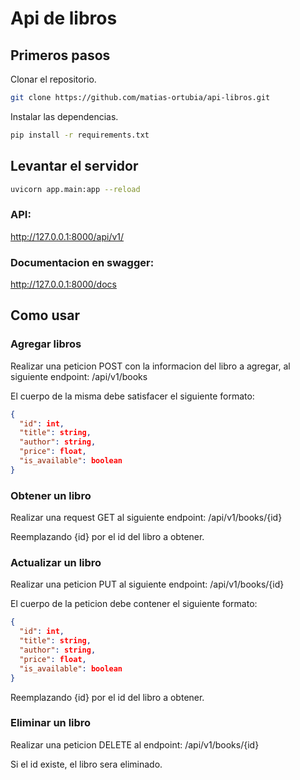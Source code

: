 # Api de libros

## Primeros pasos
Clonar el repositorio.
```bash
git clone https://github.com/matias-ortubia/api-libros.git
````

Instalar las dependencias.
```bash
pip install -r requirements.txt
```

## Levantar el servidor
```bash
uvicorn app.main:app --reload
```


### API:
http://127.0.0.1:8000/api/v1/

### Documentacion en swagger:
http://127.0.0.1:8000/docs


## Como usar
### Agregar libros
Realizar una peticion POST con la informacion del libro a agregar, al siguiente endpoint:
/api/v1/books

El cuerpo de la misma debe satisfacer el siguiente formato:
```json
{
  "id": int,
  "title": string,
  "author": string,
  "price": float,
  "is_available": boolean
}
```

### Obtener un libro
Realizar una request GET al siguiente endpoint:
/api/v1/books/{id}

Reemplazando {id} por el id del libro a obtener.

### Actualizar un libro
Realizar una peticion PUT al siguiente endpoint:
/api/v1/books/{id}

El cuerpo de la peticion debe contener el siguiente formato:
```json
{
  "id": int,
  "title": string,
  "author": string,
  "price": float,
  "is_available": boolean
}
```

Reemplazando {id} por el id del libro a obtener.

### Eliminar un libro
Realizar una peticion DELETE al endpoint:
/api/v1/books/{id}

Si el id existe, el libro sera eliminado.

